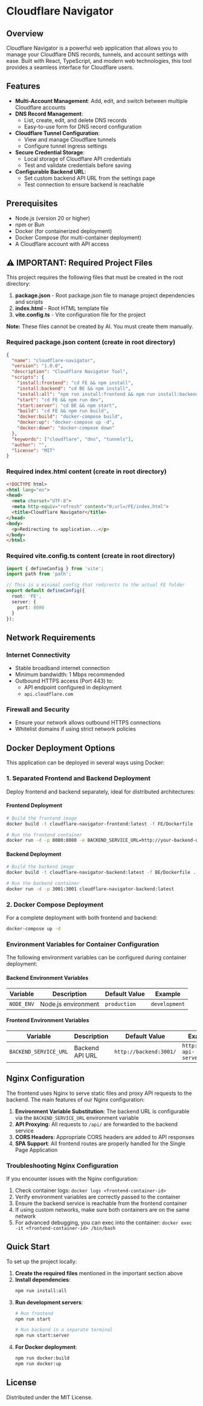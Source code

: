 
# Cloudflare Navigator

## Overview

Cloudflare Navigator is a powerful web application that allows you to manage your Cloudflare DNS records, tunnels, and account settings with ease. Built with React, TypeScript, and modern web technologies, this tool provides a seamless interface for Cloudflare users.

## Features

- **Multi-Account Management**: Add, edit, and switch between multiple Cloudflare accounts
- **DNS Record Management**: 
  - List, create, edit, and delete DNS records
  - Easy-to-use form for DNS record configuration
- **Cloudflare Tunnel Configuration**:
  - View and manage Cloudflare tunnels
  - Configure tunnel ingress settings
- **Secure Credential Storage**: 
  - Local storage of Cloudflare API credentials
  - Test and validate credentials before saving
- **Configurable Backend URL**: 
  - Set custom backend API URL from the settings page
  - Test connection to ensure backend is reachable

## Prerequisites

- Node.js (version 20 or higher)
- npm or Bun
- Docker (for containerized deployment)
- Docker Compose (for multi-container deployment)
- A Cloudflare account with API access

## ⚠️ IMPORTANT: Required Project Files

This project requires the following files that must be created in the root directory:

1. **package.json** - Root package.json file to manage project dependencies and scripts
2. **index.html** - Root HTML template file
3. **vite.config.ts** - Vite configuration file for the project

**Note:** These files cannot be created by AI. You must create them manually.

### Required package.json content (create in root directory)
```json
{
  "name": "cloudflare-navigator",
  "version": "1.0.0",
  "description": "Cloudflare Navigator Tool",
  "scripts": {
    "install:frontend": "cd FE && npm install",
    "install:backend": "cd BE && npm install",
    "install:all": "npm run install:frontend && npm run install:backend",
    "start": "cd FE && npm run dev",
    "start:server": "cd BE && npm start",
    "build": "cd FE && npm run build",
    "docker:build": "docker-compose build",
    "docker:up": "docker-compose up -d",
    "docker:down": "docker-compose down"
  },
  "keywords": ["cloudflare", "dns", "tunnels"],
  "author": "",
  "license": "MIT"
}
```

### Required index.html content (create in root directory)
```html
<!DOCTYPE html>
<html lang="en">
<head>
  <meta charset="UTF-8">
  <meta http-equiv="refresh" content="0;url=/FE/index.html">
  <title>Cloudflare Navigator</title>
</head>
<body>
  <p>Redirecting to application...</p>
</body>
</html>
```

### Required vite.config.ts content (create in root directory)
```typescript
import { defineConfig } from 'vite';
import path from 'path';

// This is a minimal config that redirects to the actual FE folder
export default defineConfig({
  root: 'FE',
  server: {
    port: 8080
  }
});
```

## Network Requirements

### Internet Connectivity
- Stable broadband internet connection
- Minimum bandwidth: 1 Mbps recommended
- Outbound HTTPS access (Port 443) to:
  - API endpoint configured in deployment
  - `api.cloudflare.com`

### Firewall and Security
- Ensure your network allows outbound HTTPS connections
- Whitelist domains if using strict network policies

## Docker Deployment Options

This application can be deployed in several ways using Docker:

### 1. Separated Frontend and Backend Deployment

Deploy frontend and backend separately, ideal for distributed architectures:

#### Frontend Deployment
```bash
# Build the frontend image
docker build -t cloudflare-navigator-frontend:latest -f FE/Dockerfile .

# Run the frontend container
docker run -d -p 8080:8080 -e BACKEND_SERVICE_URL=http://your-backend-url:3001/ cloudflare-navigator-frontend:latest
```

#### Backend Deployment
```bash
# Build the backend image
docker build -t cloudflare-navigator-backend:latest -f BE/Dockerfile .

# Run the backend container
docker run -d -p 3001:3001 cloudflare-navigator-backend:latest
```

### 2. Docker Compose Deployment

For a complete deployment with both frontend and backend:
```bash
docker-compose up -d
```

### Environment Variables for Container Configuration

The following environment variables can be configured during container deployment:

#### Backend Environment Variables
| Variable | Description | Default Value | Example |
|----------|-------------|---------------|---------|
| `NODE_ENV` | Node.js environment | `production` | `development` |

#### Frontend Environment Variables
| Variable | Description | Default Value | Example |
|----------|-------------|---------------|---------|
| `BACKEND_SERVICE_URL` | Backend API URL | `http://backend:3001/` | `http://your-api-server:3001/` |

## Nginx Configuration

The frontend uses Nginx to serve static files and proxy API requests to the backend. The main features of our Nginx configuration:

1. **Environment Variable Substitution**: The backend URL is configurable via the `BACKEND_SERVICE_URL` environment variable
2. **API Proxying**: All requests to `/api/` are forwarded to the backend service
3. **CORS Headers**: Appropriate CORS headers are added to API responses
4. **SPA Support**: All frontend routes are properly handled for the Single Page Application

### Troubleshooting Nginx Configuration

If you encounter issues with the Nginx configuration:

1. Check container logs: `docker logs <frontend-container-id>`
2. Verify environment variables are correctly passed to the container
3. Ensure the backend service is reachable from the frontend container
4. If using custom networks, make sure both containers are on the same network
5. For advanced debugging, you can exec into the container: `docker exec -it <frontend-container-id> /bin/bash`

## Quick Start

To set up the project locally:

1. **Create the required files** mentioned in the important section above
2. **Install dependencies**:
   ```bash
   npm run install:all
   ```
3. **Run development servers**:
   ```bash
   # Run frontend
   npm run start
   
   # Run backend in a separate terminal
   npm run start:server
   ```
4. **For Docker deployment**:
   ```bash
   npm run docker:build
   npm run docker:up
   ```

## License

Distributed under the MIT License.
